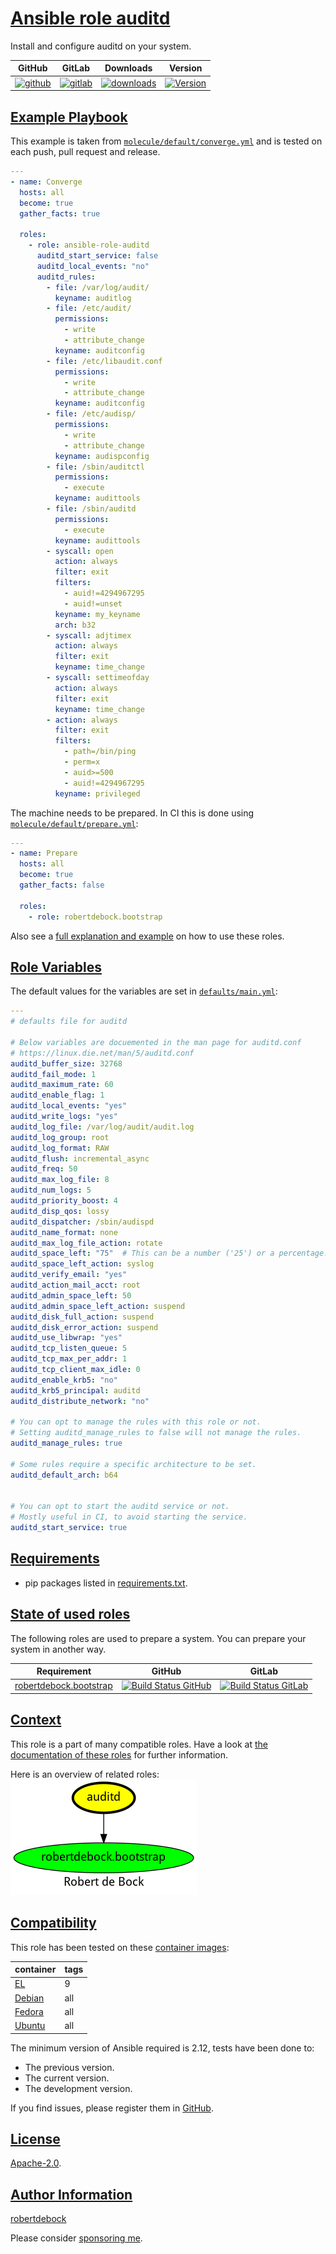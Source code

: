 # [Ansible role auditd](#auditd)

Install and configure auditd on your system.

|GitHub|GitLab|Downloads|Version|
|------|------|---------|-------|
|[![github](https://github.com/robertdebock/ansible-role-auditd/workflows/Ansible%20Molecule/badge.svg)](https://github.com/robertdebock/ansible-role-auditd/actions)|[![gitlab](https://gitlab.com/robertdebock-iac/ansible-role-auditd/badges/master/pipeline.svg)](https://gitlab.com/robertdebock-iac/ansible-role-auditd)|[![downloads](https://img.shields.io/ansible/role/d/robertdebock/auditd)](https://galaxy.ansible.com/robertdebock/auditd)|[![Version](https://img.shields.io/github/release/robertdebock/ansible-role-auditd.svg)](https://github.com/robertdebock/ansible-role-auditd/releases/)|

## [Example Playbook](#example-playbook)

This example is taken from [`molecule/default/converge.yml`](https://github.com/robertdebock/ansible-role-auditd/blob/master/molecule/default/converge.yml) and is tested on each push, pull request and release.

```yaml
---
- name: Converge
  hosts: all
  become: true
  gather_facts: true

  roles:
    - role: ansible-role-auditd
      auditd_start_service: false
      auditd_local_events: "no"
      auditd_rules:
        - file: /var/log/audit/
          keyname: auditlog
        - file: /etc/audit/
          permissions:
            - write
            - attribute_change
          keyname: auditconfig
        - file: /etc/libaudit.conf
          permissions:
            - write
            - attribute_change
          keyname: auditconfig
        - file: /etc/audisp/
          permissions:
            - write
            - attribute_change
          keyname: audispconfig
        - file: /sbin/auditctl
          permissions:
            - execute
          keyname: audittools
        - file: /sbin/auditd
          permissions:
            - execute
          keyname: audittools
        - syscall: open
          action: always
          filter: exit
          filters:
            - auid!=4294967295
            - auid!=unset
          keyname: my_keyname
          arch: b32
        - syscall: adjtimex
          action: always
          filter: exit
          keyname: time_change
        - syscall: settimeofday
          action: always
          filter: exit
          keyname: time_change
        - action: always
          filter: exit
          filters:
            - path=/bin/ping
            - perm=x
            - auid>=500
            - auid!=4294967295
          keyname: privileged
```

The machine needs to be prepared. In CI this is done using [`molecule/default/prepare.yml`](https://github.com/robertdebock/ansible-role-auditd/blob/master/molecule/default/prepare.yml):

```yaml
---
- name: Prepare
  hosts: all
  become: true
  gather_facts: false

  roles:
    - role: robertdebock.bootstrap
```

Also see a [full explanation and example](https://robertdebock.nl/how-to-use-these-roles.html) on how to use these roles.

## [Role Variables](#role-variables)

The default values for the variables are set in [`defaults/main.yml`](https://github.com/robertdebock/ansible-role-auditd/blob/master/defaults/main.yml):

```yaml
---
# defaults file for auditd

# Below variables are docuemented in the man page for auditd.conf
# https://linux.die.net/man/5/auditd.conf
auditd_buffer_size: 32768
auditd_fail_mode: 1
auditd_maximum_rate: 60
auditd_enable_flag: 1
auditd_local_events: "yes"
auditd_write_logs: "yes"
auditd_log_file: /var/log/audit/audit.log
auditd_log_group: root
auditd_log_format: RAW
auditd_flush: incremental_async
auditd_freq: 50
auditd_max_log_file: 8
auditd_num_logs: 5
auditd_priority_boost: 4
auditd_disp_qos: lossy
auditd_dispatcher: /sbin/audispd
auditd_name_format: none
auditd_max_log_file_action: rotate
auditd_space_left: "75"  # This can be a number ('25') or a percentage. ('25%')
auditd_space_left_action: syslog
auditd_verify_email: "yes"
auditd_action_mail_acct: root
auditd_admin_space_left: 50
auditd_admin_space_left_action: suspend
auditd_disk_full_action: suspend
auditd_disk_error_action: suspend
auditd_use_libwrap: "yes"
auditd_tcp_listen_queue: 5
auditd_tcp_max_per_addr: 1
auditd_tcp_client_max_idle: 0
auditd_enable_krb5: "no"
auditd_krb5_principal: auditd
auditd_distribute_network: "no"

# You can opt to manage the rules with this role or not.
# Setting auditd_manage_rules to false will not manage the rules.
auditd_manage_rules: true

# Some rules require a specific architecture to be set.
auditd_default_arch: b64


# You can opt to start the auditd service or not.
# Mostly useful in CI, to avoid starting the service.
auditd_start_service: true
```

## [Requirements](#requirements)

- pip packages listed in [requirements.txt](https://github.com/robertdebock/ansible-role-auditd/blob/master/requirements.txt).

## [State of used roles](#state-of-used-roles)

The following roles are used to prepare a system. You can prepare your system in another way.

| Requirement | GitHub | GitLab |
|-------------|--------|--------|
|[robertdebock.bootstrap](https://galaxy.ansible.com/robertdebock/bootstrap)|[![Build Status GitHub](https://github.com/robertdebock/ansible-role-bootstrap/workflows/Ansible%20Molecule/badge.svg)](https://github.com/robertdebock/ansible-role-bootstrap/actions)|[![Build Status GitLab](https://gitlab.com/robertdebock-iac/ansible-role-bootstrap/badges/master/pipeline.svg)](https://gitlab.com/robertdebock-iac/ansible-role-bootstrap)|

## [Context](#context)

This role is a part of many compatible roles. Have a look at [the documentation of these roles](https://robertdebock.nl/) for further information.

Here is an overview of related roles:
![dependencies](https://raw.githubusercontent.com/robertdebock/ansible-role-auditd/png/requirements.png "Dependencies")

## [Compatibility](#compatibility)

This role has been tested on these [container images](https://hub.docker.com/u/robertdebock):

|container|tags|
|---------|----|
|[EL](https://hub.docker.com/r/robertdebock/enterpriselinux)|9|
|[Debian](https://hub.docker.com/r/robertdebock/debian)|all|
|[Fedora](https://hub.docker.com/r/robertdebock/fedora)|all|
|[Ubuntu](https://hub.docker.com/r/robertdebock/ubuntu)|all|

The minimum version of Ansible required is 2.12, tests have been done to:

- The previous version.
- The current version.
- The development version.

If you find issues, please register them in [GitHub](https://github.com/robertdebock/ansible-role-auditd/issues).

## [License](#license)

[Apache-2.0](https://github.com/robertdebock/ansible-role-auditd/blob/master/LICENSE).

## [Author Information](#author-information)

[robertdebock](https://robertdebock.nl/)

Please consider [sponsoring me](https://github.com/sponsors/robertdebock).
